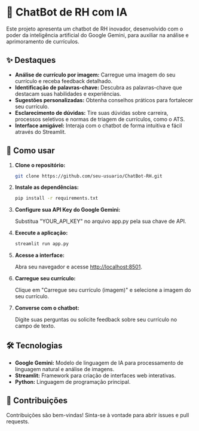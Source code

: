 # 🤖 ChatBot de RH com IA

Este projeto apresenta um chatbot de RH inovador, desenvolvido com o poder da inteligência artificial do Google Gemini, para auxiliar na análise e aprimoramento de currículos.

## ✨ Destaques

- **Análise de currículo por imagem:** Carregue uma imagem do seu currículo e receba feedback detalhado.
- **Identificação de palavras-chave:** Descubra as palavras-chave que destacam suas habilidades e experiências.
- **Sugestões personalizadas:** Obtenha conselhos práticos para fortalecer seu currículo.
- **Esclarecimento de dúvidas:** Tire suas dúvidas sobre carreira, processos seletivos e normas de triagem de currículos, como o ATS.
- **Interface amigável:** Interaja com o chatbot de forma intuitiva e fácil através do Streamlit.

## 🚀 Como usar

1. **Clone o repositório:**

   ```bash
   git clone https://github.com/seu-usuario/ChatBot-RH.git
   ```

2. **Instale as dependências:**

   ```bash
   pip install -r requirements.txt
   ```

3. **Configure sua API Key do Google Gemini:**

   Substitua "YOUR_API_KEY" no arquivo app.py pela sua chave de API.

4. **Execute a aplicação:**

   ```bash
   streamlit run app.py
   ```

5. **Acesse a interface:**

   Abra seu navegador e acesse [http://localhost:8501](http://localhost:8501).

6. **Carregue seu currículo:**

   Clique em "Carregue seu currículo (imagem)" e selecione a imagem do seu currículo.

7. **Converse com o chatbot:**

   Digite suas perguntas ou solicite feedback sobre seu currículo no campo de texto.

## 🛠️ Tecnologias

- **Google Gemini:** Modelo de linguagem de IA para processamento de linguagem natural e análise de imagens.
- **Streamlit:** Framework para criação de interfaces web interativas.
- **Python:** Linguagem de programação principal.

## 🤝 Contribuições

Contribuições são bem-vindas! Sinta-se à vontade para abrir issues e pull requests.
```
